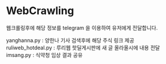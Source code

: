 # WebCrawling

웹크롤링후에 해당 정보를 telegram 을 이용하여 유저에게 전달합니다.

yanghanna.py : 양한나 기사 검색후에 해당 주식 링크 제공 \
ruliweb_hotdeal.py : 루리웹 핫딜게시판에 새 글 올라올시에 내용 전달 \
imsang.py : 식약청 임상 결과 공유
